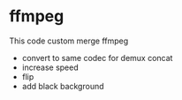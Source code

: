 # ffmpeg

This code custom merge ffmpeg
- convert to same codec for demux concat
- increase speed
- flip
- add black background
